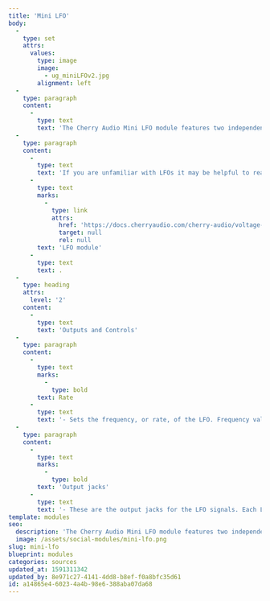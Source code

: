 ```yaml
---
title: 'Mini LFO'
body:
  -
    type: set
    attrs:
      values:
        type: image
        image:
          - ug_miniLFOv2.jpg
        alignment: left
  -
    type: paragraph
    content:
      -
        type: text
        text: 'The Cherry Audio Mini LFO module features two independent, low-frequency oscillators. Each LFO has an adjustable rate and simultaneously outputs a triangle and square wave.'
  -
    type: paragraph
    content:
      -
        type: text
        text: 'If you are unfamiliar with LFOs it may be helpful to read the documentation for the "standard" '
      -
        type: text
        marks:
          -
            type: link
            attrs:
              href: 'https://docs.cherryaudio.com/cherry-audio/voltage-modular/modules/lfo'
              target: null
              rel: null
        text: 'LFO module'
      -
        type: text
        text: .
  -
    type: heading
    attrs:
      level: '2'
    content:
      -
        type: text
        text: 'Outputs and Controls'
  -
    type: paragraph
    content:
      -
        type: text
        marks:
          -
            type: bold
        text: Rate
      -
        type: text
        text: '- Sets the frequency, or rate, of the LFO. Frequency values are represented in Hz (cycles per second). A frequency setting of 1 Hz means it takes one second to complete a full cycle of the waveform. The Mini LFOs frequency range is 0.02 Hz - 20 Hz.'
  -
    type: paragraph
    content:
      -
        type: text
        marks:
          -
            type: bold
        text: 'Output jacks'
      -
        type: text
        text: '- These are the output jacks for the LFO signals. Each LFO has a triangle and square wave output which can be used simultaneously.'
template: modules
seo:
  description: 'The Cherry Audio Mini LFO module features two independent, low-frequency oscillators.'
  image: /assets/social-modules/mini-lfo.png
slug: mini-lfo
blueprint: modules
categories: sources
updated_at: 1591311342
updated_by: 8e971c27-4141-4dd8-b8ef-f0a8bfc35d61
id: a14865e4-6023-4a4b-98e6-388aba07da68
---
```

